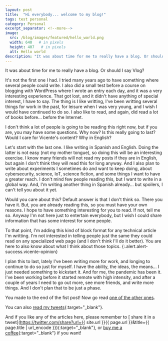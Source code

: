 ```yaml
---
layout: post
title:  "Hi everybody... welcome to my blog!"
tags: test personal
category: Personal
excerpt_separator: <!--more-->
image:
  src: /blog/images/featured/hello_world.png
  width: 640   # in pixels
  height: 407   # in pixels
  alt: Hello world
description: "It was about time for me to really have a blog. Or should I say Vlog?"
---
```


It was about time for me to really have a blog. Or should I say Vlog? 

<!--more-->

It's not the first one I had. I tried many years ago to have something where several people could write. I also did a small test before a course on blogging with WordPress where I wrote an entry each day, and it was a very interesting experience. That got lost, and it didn't have anything of special interest, I have to say. The thing is I like writting, I've been writting several things for work in the past, for leisure when I was very young, and I wish I would have continued to do so. I also like to read, and again, did read a lot of books before... before the Internet.

I don't think a lot of people is going to be reading this right now, but if you are, you may have some questions. Why now? Is this really going to last? Would I care for Vicente's content? Why in English?

Let's start with the last one. I like writing in Spanish and English. Doing the latter is not easy (not my mother tongue), so doing this will be an interesting exercise. I know many friends will not read my posts if they are in English, but again I don't think they will read this for long anyway. And I also plan to write about experiments I sometimes do and want to keep doing, about cybersecurity, science, IoT, science fiction, and some things I want to have a greater reach. I don't mind few people reading this, but I want to write in a global way. And, I'm writing another thing in Spanish already... but spoilers, I can't tell you about it yet.

Would you care about this? Default answer is that I don't think so. There you have it. But, you are already reading this, so you must have your own reasons. I hope to have something interesting for you to read. If not, tell me so. Anyway I'm not here just to entertain everybody, but I wish I could share information that has some interest for some people.

To that point, I'm adding this kind of block format for any technical article I'm writting. I'm not interested in telling people just the same they could read on any specialized web page (and I don't think I'll do it better). You are here to also know about what I think about those topics.
{:.alert.alert-success.vicente-opinion}

I plan this to last, lately I've been writing more for work, and longing to continue to do so just for myself. I have the ability, the ideas, the means... I just needed something to kickstart it. And for me, the pandemic has been it. I've been working before it started remote with high intensity, and after a couple of years I need to go out more, see more friends, and write more things. And I don't plan that to be just a phase.

You made to the end of the fist post! Now go read [one of the other ones](/blog/archives/).


You can also [<i class="fab fa-twitter" style="color:#1DA1F2;" aria-hidden="true"></i> read my tweets](https://twitter.com/vicen_herrera){:target="_blank"}.

And if you like any of the articles here, please remember to [<i class="fab fa-twitter" style="color:#1DA1F2;" aria-hidden="true"></i> share it in a tweet](https://twitter.com/share?url={{ site.url }}{{ page.url }}&title={{ page.title | url_encode }}){:target="_blank"}, or [buy me a coffee](https://ko-fi.com/R5R77UF84){:target="_blank"} if you want!